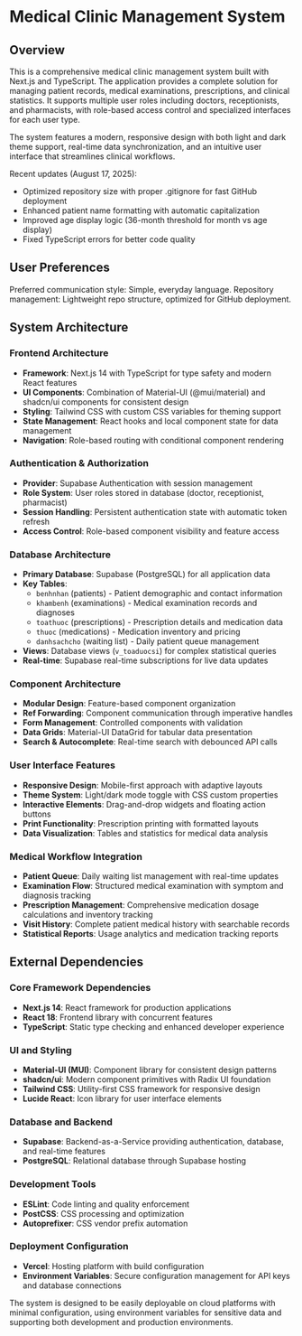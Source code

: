 # Medical Clinic Management System

## Overview

This is a comprehensive medical clinic management system built with Next.js and TypeScript. The application provides a complete solution for managing patient records, medical examinations, prescriptions, and clinical statistics. It supports multiple user roles including doctors, receptionists, and pharmacists, with role-based access control and specialized interfaces for each user type.

The system features a modern, responsive design with both light and dark theme support, real-time data synchronization, and an intuitive user interface that streamlines clinical workflows.

Recent updates (August 17, 2025):
- Optimized repository size with proper .gitignore for fast GitHub deployment
- Enhanced patient name formatting with automatic capitalization
- Improved age display logic (36-month threshold for month vs age display)
- Fixed TypeScript errors for better code quality

## User Preferences

Preferred communication style: Simple, everyday language.
Repository management: Lightweight repo structure, optimized for GitHub deployment.

## System Architecture

### Frontend Architecture
- **Framework**: Next.js 14 with TypeScript for type safety and modern React features
- **UI Components**: Combination of Material-UI (@mui/material) and shadcn/ui components for consistent design
- **Styling**: Tailwind CSS with custom CSS variables for theming support
- **State Management**: React hooks and local component state for data management
- **Navigation**: Role-based routing with conditional component rendering

### Authentication & Authorization
- **Provider**: Supabase Authentication with session management
- **Role System**: User roles stored in database (doctor, receptionist, pharmacist)
- **Session Handling**: Persistent authentication state with automatic token refresh
- **Access Control**: Role-based component visibility and feature access

### Database Architecture
- **Primary Database**: Supabase (PostgreSQL) for all application data
- **Key Tables**:
  - `benhnhan` (patients) - Patient demographic and contact information
  - `khambenh` (examinations) - Medical examination records and diagnoses
  - `toathuoc` (prescriptions) - Prescription details and medication data
  - `thuoc` (medications) - Medication inventory and pricing
  - `danhsachcho` (waiting list) - Daily patient queue management
- **Views**: Database views (`v_toaduocsi`) for complex statistical queries
- **Real-time**: Supabase real-time subscriptions for live data updates

### Component Architecture
- **Modular Design**: Feature-based component organization
- **Ref Forwarding**: Component communication through imperative handles
- **Form Management**: Controlled components with validation
- **Data Grids**: Material-UI DataGrid for tabular data presentation
- **Search & Autocomplete**: Real-time search with debounced API calls

### User Interface Features
- **Responsive Design**: Mobile-first approach with adaptive layouts
- **Theme System**: Light/dark mode toggle with CSS custom properties
- **Interactive Elements**: Drag-and-drop widgets and floating action buttons
- **Print Functionality**: Prescription printing with formatted layouts
- **Data Visualization**: Tables and statistics for medical data analysis

### Medical Workflow Integration
- **Patient Queue**: Daily waiting list management with real-time updates
- **Examination Flow**: Structured medical examination with symptom and diagnosis tracking
- **Prescription Management**: Comprehensive medication dosage calculations and inventory tracking
- **Visit History**: Complete patient medical history with searchable records
- **Statistical Reports**: Usage analytics and medication tracking reports

## External Dependencies

### Core Framework Dependencies
- **Next.js 14**: React framework for production applications
- **React 18**: Frontend library with concurrent features
- **TypeScript**: Static type checking and enhanced developer experience

### UI and Styling
- **Material-UI (MUI)**: Component library for consistent design patterns
- **shadcn/ui**: Modern component primitives with Radix UI foundation
- **Tailwind CSS**: Utility-first CSS framework for responsive design
- **Lucide React**: Icon library for user interface elements

### Database and Backend
- **Supabase**: Backend-as-a-Service providing authentication, database, and real-time features
- **PostgreSQL**: Relational database through Supabase hosting

### Development Tools
- **ESLint**: Code linting and quality enforcement
- **PostCSS**: CSS processing and optimization
- **Autoprefixer**: CSS vendor prefix automation

### Deployment Configuration
- **Vercel**: Hosting platform with build configuration
- **Environment Variables**: Secure configuration management for API keys and database connections

The system is designed to be easily deployable on cloud platforms with minimal configuration, using environment variables for sensitive data and supporting both development and production environments.